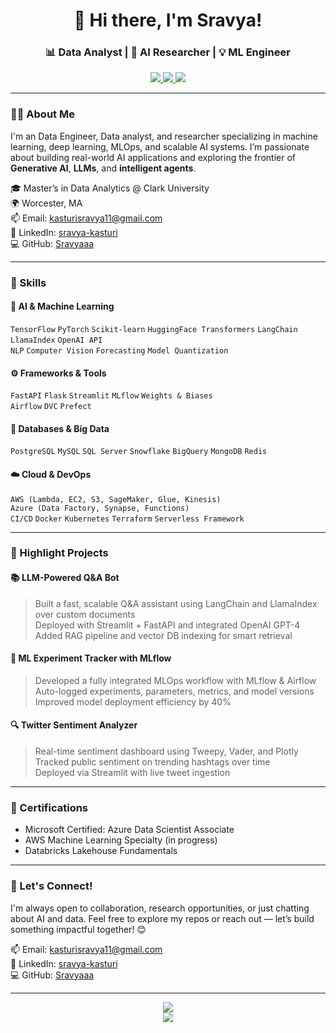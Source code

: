 <h1 align="center">👋 Hi there, I'm Sravya!</h1>
<h3 align="center">📊 Data Analyst | 🤖 AI Researcher | 💡 ML Engineer</h3>

<p align="center">
  <a href="https://www.linkedin.com/in/sravya-kasturi/" target="_blank">
    <img src="https://img.shields.io/badge/LinkedIn-blue?logo=linkedin&style=flat&logoColor=white" />
  </a>
  <a href="https://github.com/Sravyaaa" target="_blank">
    <img src="https://img.shields.io/badge/GitHub-181717?logo=github&style=flat&logoColor=white" />
  </a>
  <a href="mailto:kasturisravya11@gmail.com">
    <img src="https://img.shields.io/badge/Gmail-D14836?logo=gmail&style=flat&logoColor=white" />
  </a>
</p>

---

### 👩‍💻 About Me

I'm an Data Engineer, Data analyst, and researcher specializing in machine learning, deep learning, MLOps, and scalable AI systems. I’m passionate about building real-world AI applications and exploring the frontier of **Generative AI**, **LLMs**, and **intelligent agents**.

🎓 Master’s in Data Analytics @ Clark University  
🌍 Worcester, MA  
📫 Email: kasturisravya11@gmail.com  
🔗 LinkedIn: [sravya-kasturi](https://www.linkedin.com/in/sravya-kasturi/)  
💻 GitHub: [Sravyaaa](https://github.com/Sravyaaa)

---

### 🧠 Skills

#### 🤖 AI & Machine Learning
`TensorFlow` `PyTorch` `Scikit-learn` `HuggingFace Transformers` `LangChain` `LlamaIndex` `OpenAI API`  
`NLP` `Computer Vision` `Forecasting` `Model Quantization`

#### ⚙️ Frameworks & Tools
`FastAPI` `Flask` `Streamlit` `MLflow` `Weights & Biases`  
`Airflow` `DVC` `Prefect`

#### 💾 Databases & Big Data
`PostgreSQL` `MySQL` `SQL Server` `Snowflake` `BigQuery` `MongoDB` `Redis`

#### ☁️ Cloud & DevOps
`AWS (Lambda, EC2, S3, SageMaker, Glue, Kinesis)`  
`Azure (Data Factory, Synapse, Functions)`  
`CI/CD` `Docker` `Kubernetes` `Terraform` `Serverless Framework`

---

### 🌟 Highlight Projects

#### 📚 LLM-Powered Q&A Bot
> Built a fast, scalable Q&A assistant using LangChain and LlamaIndex over custom documents  
> Deployed with Streamlit + FastAPI and integrated OpenAI GPT-4  
> Added RAG pipeline and vector DB indexing for smart retrieval

#### 🎯 ML Experiment Tracker with MLflow
> Developed a fully integrated MLOps workflow with MLflow & Airflow  
> Auto-logged experiments, parameters, metrics, and model versions  
> Improved model deployment efficiency by 40%

#### 🔍 Twitter Sentiment Analyzer
> Real-time sentiment dashboard using Tweepy, Vader, and Plotly  
> Tracked public sentiment on trending hashtags over time  
> Deployed via Streamlit with live tweet ingestion

---

### 🧩 Certifications

- Microsoft Certified: Azure Data Scientist Associate  
- AWS Machine Learning Specialty (in progress)  
- Databricks Lakehouse Fundamentals

---

### 🤝 Let's Connect!

I'm always open to collaboration, research opportunities, or just chatting about AI and data. Feel free to explore my repos or reach out — let’s build something impactful together! 😊

📫 Email: kasturisravya11@gmail.com  
🔗 LinkedIn: [sravya-kasturi](https://www.linkedin.com/in/sravya-kasturi/)  
💻 GitHub: [Sravyaaa](https://github.com/Sravyaaa?tab=repositories)

---

<p align="center">
  <img src="https://github-readme-stats.vercel.app/api?username=Sravyaaa&show_icons=true&theme=default&hide_title=true" />
  <br/>
  <img src="https://github-readme-streak-stats.herokuapp.com/?user=Sravyaaa&theme=default" />
</p>
